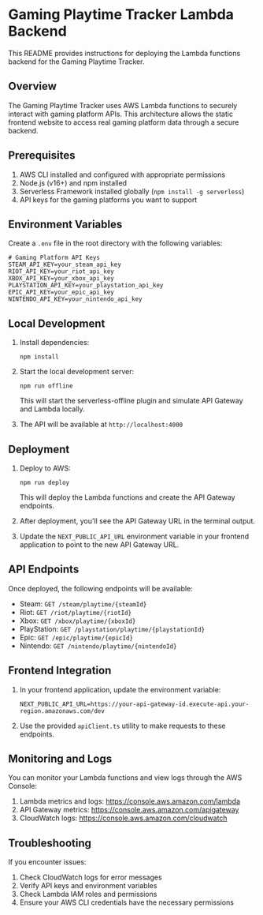 # Gaming Playtime Tracker Lambda Backend

This README provides instructions for deploying the Lambda functions backend for the Gaming Playtime Tracker.

## Overview

The Gaming Playtime Tracker uses AWS Lambda functions to securely interact with gaming platform APIs. This architecture allows the static frontend website to access real gaming platform data through a secure backend.

## Prerequisites

1. AWS CLI installed and configured with appropriate permissions
2. Node.js (v16+) and npm installed
3. Serverless Framework installed globally (`npm install -g serverless`)
4. API keys for the gaming platforms you want to support

## Environment Variables

Create a `.env` file in the root directory with the following variables:

```
# Gaming Platform API Keys
STEAM_API_KEY=your_steam_api_key
RIOT_API_KEY=your_riot_api_key
XBOX_API_KEY=your_xbox_api_key
PLAYSTATION_API_KEY=your_playstation_api_key
EPIC_API_KEY=your_epic_api_key
NINTENDO_API_KEY=your_nintendo_api_key
```

## Local Development

1. Install dependencies:
   ```
   npm install
   ```

2. Start the local development server:
   ```
   npm run offline
   ```

   This will start the serverless-offline plugin and simulate API Gateway and Lambda locally.

3. The API will be available at `http://localhost:4000`

## Deployment

1. Deploy to AWS:
   ```
   npm run deploy
   ```

   This will deploy the Lambda functions and create the API Gateway endpoints.

2. After deployment, you'll see the API Gateway URL in the terminal output.

3. Update the `NEXT_PUBLIC_API_URL` environment variable in your frontend application to point to the new API Gateway URL.

## API Endpoints

Once deployed, the following endpoints will be available:

- Steam: `GET /steam/playtime/{steamId}`
- Riot: `GET /riot/playtime/{riotId}`
- Xbox: `GET /xbox/playtime/{xboxId}`
- PlayStation: `GET /playstation/playtime/{playstationId}`
- Epic: `GET /epic/playtime/{epicId}`
- Nintendo: `GET /nintendo/playtime/{nintendoId}`

## Frontend Integration

1. In your frontend application, update the environment variable:
   ```
   NEXT_PUBLIC_API_URL=https://your-api-gateway-id.execute-api.your-region.amazonaws.com/dev
   ```

2. Use the provided `apiClient.ts` utility to make requests to these endpoints.

## Monitoring and Logs

You can monitor your Lambda functions and view logs through the AWS Console:

1. Lambda metrics and logs: https://console.aws.amazon.com/lambda
2. API Gateway metrics: https://console.aws.amazon.com/apigateway
3. CloudWatch logs: https://console.aws.amazon.com/cloudwatch

## Troubleshooting

If you encounter issues:

1. Check CloudWatch logs for error messages
2. Verify API keys and environment variables
3. Check Lambda IAM roles and permissions
4. Ensure your AWS CLI credentials have the necessary permissions 